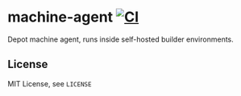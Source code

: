 # machine-agent [![CI](https://github.com/depot/machine-agent/actions/workflows/ci.yml/badge.svg)](https://github.com/depot/machine-agent/actions/workflows/ci.yml)

Depot machine agent, runs inside self-hosted builder environments.

## License

MIT License, see `LICENSE`
